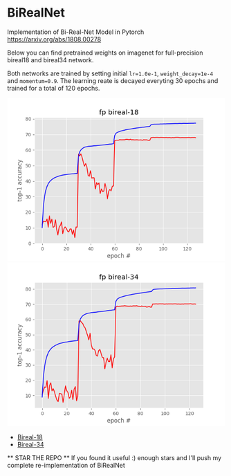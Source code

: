 # BiRealNet
Implementation of Bi-Real-Net Model in Pytorch https://arxiv.org/abs/1808.00278 



Below you can find pretrained weights on imagenet for full-precision bireal18 and bireal34 network.

Both networks are trained by setting initial `lr=1.0e-1`, `weight_decay=1e-4` and `momentum=0.9`. The learning reate is decayed everyting 30 epochs and trained for a total of 120 epochs. 

![bireal18](./results/fpbireal18.png "bireal18") ![bireal34](./results/fpbireal34.png "bireal34")


- [Bireal-18](http://bit.ly/bireal18)
- [Bireal-34](http://bit.ly/bireal34)


** STAR THE REPO ** If you found it useful :) enough stars and I'll push my complete re-implementation of BiRealNet
